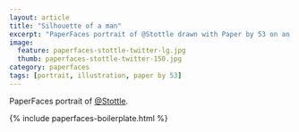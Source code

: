 ```yaml
---
layout: article
title: "Silhouette of a man"
excerpt: "PaperFaces portrait of @Stottle drawn with Paper by 53 on an iPad."
image: 
  feature: paperfaces-stottle-twitter-lg.jpg
  thumb: paperfaces-stottle-twitter-150.jpg
category: paperfaces
tags: [portrait, illustration, paper by 53]
---
```


PaperFaces portrait of [@Stottle](http://twitter.com/Stottle).

{% include paperfaces-boilerplate.html %}